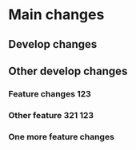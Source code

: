 # Main changes

## Develop changes
## Other develop changes

### Feature changes 123

### Other feature 321 123

### One more feature changes
